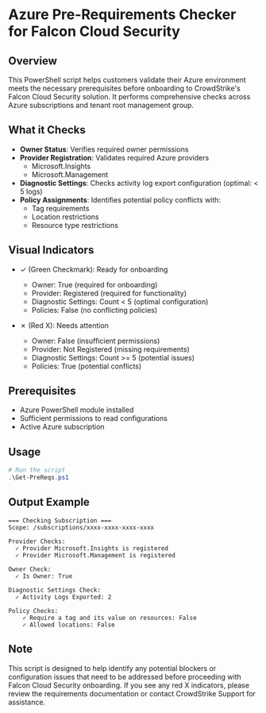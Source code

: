 # Azure Pre-Requirements Checker for Falcon Cloud Security

## Overview
This PowerShell script helps customers validate their Azure environment meets the necessary prerequisites before onboarding to CrowdStrike's Falcon Cloud Security solution. It performs comprehensive checks across Azure subscriptions and tenant root management group.

## What it Checks
- **Owner Status**: Verifies required owner permissions
- **Provider Registration**: Validates required Azure providers
  - Microsoft.Insights
  - Microsoft.Management
- **Diagnostic Settings**: Checks activity log export configuration (optimal: < 5 logs)
- **Policy Assignments**: Identifies potential policy conflicts with:
  - Tag requirements
  - Location restrictions
  - Resource type restrictions

## Visual Indicators
- ✓ (Green Checkmark): Ready for onboarding
  - Owner: True (required for onboarding)
  - Provider: Registered (required for functionality)
  - Diagnostic Settings: Count < 5 (optimal configuration)
  - Policies: False (no conflicting policies)

- ✗ (Red X): Needs attention
  - Owner: False (insufficient permissions)
  - Provider: Not Registered (missing requirements)
  - Diagnostic Settings: Count >= 5 (potential issues)
  - Policies: True (potential conflicts)

## Prerequisites
- Azure PowerShell module installed
- Sufficient permissions to read configurations
- Active Azure subscription

## Usage
```powershell
# Run the script
.\Get-PreReqs.ps1
```

## Output Example
```
=== Checking Subscription ===
Scope: /subscriptions/xxxx-xxxx-xxxx-xxxx

Provider Checks:
  ✓ Provider Microsoft.Insights is registered
  ✓ Provider Microsoft.Management is registered

Owner Check:
  ✓ Is Owner: True

Diagnostic Settings Check:
  ✓ Activity Logs Exported: 2

Policy Checks:
    ✓ Require a tag and its value on resources: False
    ✓ Allowed locations: False
```

## Note
This script is designed to help identify any potential blockers or configuration issues that need to be addressed before proceeding with Falcon Cloud Security onboarding. If you see any red X indicators, please review the requirements documentation or contact CrowdStrike Support for assistance.

